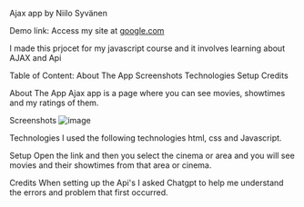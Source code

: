 Ajax app
by Niilo Syvänen

Demo link:
Access my site at [google.com](https://luminous-caramel-7cf029.netlify.app/)

I made this prjocet for my javascript course and it involves learning about AJAX and Api

Table of Content:
About The App
Screenshots
Technologies
Setup
Credits

About The App
Ajax app is a page where you can see movies, showtimes and my ratings of them.

Screenshots
![image](https://github.com/user-attachments/assets/3f7d8fc0-35aa-4f25-bb0b-b9889eecc254)



Technologies
I used the following technologies html, css and Javascript.

Setup
Open the link and then you select the cinema or area and you will see movies and their showtimes from that area or cinema.

Credits
When setting up the Api's I asked Chatgpt to help me understand the errors and problem that first occurred.
